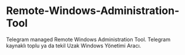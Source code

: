 # Remote-Windows-Administration-Tool
Telegram managed Remote Windows Administration Tool. Telegram kaynaklı toplu ya da tekil Uzak Windows Yönetimi Aracı.
